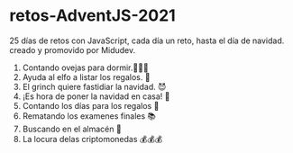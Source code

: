 # retos-AdventJS-2021
25 días de retos con JavaScript, cada día un reto, hasta el día de navidad.
creado y promovido por Midudev.
1. Contando ovejas para dormir.🐑🐑🐑
2. Ayuda al elfo a listar los regalos. 🎅
3. El grinch quiere fastidiar la navidad. 😈
4. ¡Es hora de poner la navidad en casa! 🎄
5. Contando los días para los regalos 🎁
6. Rematando los examenes finales 📚
7. Buscando en el almacén 🧰
8. La locura delas criptomonedas 💰💰💰
